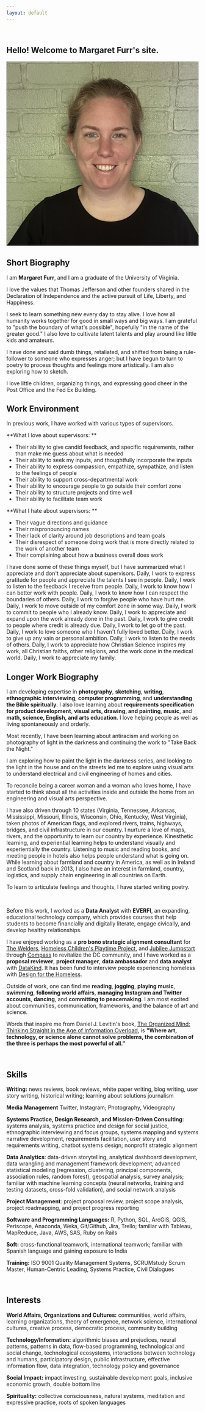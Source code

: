 ```yaml
---
layout: default
---
```


<br>

## Hello! Welcome to Margaret Furr's site.

<img class="profile-picture" src="me.jpg">

## Short Biography ##
I am **Margaret Furr**, and I am a graduate of the University of Virginia. 

I love the values that Thomas Jefferson and other founders shared in the Declaration of Independence and the active pursuit of Life, Liberty, and Happiness. 

I seek to learn something new every day to stay alive. I love how all humanity works together for good in small ways and big ways. I am grateful to "push the boundary of what's possible", hopefully "in the name of the greater good." I also love to cultivate latent talents and play around like little kids and amateurs.

I have done and said dumb things, retaliated, and shifted from being a rule-follower to someone who expresses anger; but I have begun to turn to poetry to process thoughts and feelings more artistically. I am also exploring how to sketch.

I love little children, organizing things, and expressing good cheer in the Post Office and the Fed Ex Building.


## Work Environment ##
In previous work, I have worked with various types of supervisors.

**What I love about supervisors: **
* Their ability to give candid feedback, and specific requirements, rather than make me guess about what is needed
* Their ability to seek my inputs, and thoughtfully incorporate the inputs
* Their ability to express compassion, empathize, sympathize, and listen to the feelings of people
* Their ability to support cross-departmental work
* Their ability to encourage people to go outside their comfort zone
* Their ability to structure projects and time well
* Their ability to facilitate team work

**What I hate about supervisors: **
* Their vague directions and guidance
* Their mispronouncing names
* Their lack of clarity around job descriptions and team goals
* Their disrespect of someone doing work that is more directly related to the work of another team
* Their complaining about how a business overall does work

I have done some of these things myself, but I have summarized what I appreciate and don't appreciate about supervisors.
Daily, I work to express gratitude for people and appreciate the talents I see in people.
Daily, I work to listen to the feedback I receive from people.
Daily, I work to know how I can better work with people.
Daily, I work to know how I can respect the boundaries of others.
Daily, I work to forgive people who have hurt me.
Daily, I work to move outside of my comfort zone in some way.
Daily, I work to commit to people who I already know.
Daily, I work to appreciate and expand upon the work already done in the past.
Daily, I work to give credit to people where credit is already due.
Daily, I work to let go of the past.
Daily, I work to love someone who I haven't fully loved better.
Daily, I work to give up any vain or personal ambition.
Daily, I work to listen to the needs of others.
Daily, I work to appreciate how Christian Science inspires my work, all Christian faiths, other religions, and the work done in the medical world.
Daily, I work to appreciate my family.


## Longer Work Biography ##
I am developing expertise in **photography**, **sketching**, **writing**, **ethnographic interviewing**, **computer programming**, and **understanding the Bible spiritually**. I also love learning about **requirements specification for product development**, **visual arts, drawing, and painting**, **music**, and **math, science, English, and arts education**. I love helping people as well as living spontaneously and orderly.

Most recently, I have been learning about antiracism and working on photography of light in the darkness and continuing the work to "Take Back the Night."

I am exploring how to paint the light in the darkness series, and looking to the light in the house and on the streets led me to explore using visual arts to understand electrical and civil engineering of homes and cities.

To reconcile being a career woman and a woman who loves home, I have started to think about all the activities inside and outside the home from an engineering and visual arts perspective.

I have also driven through 10 states (Virginia, Tennessee, Arkansas, Mississippi, Missouri, Illinois, Wisconsin, Ohio, Kentucky, West Virginia), taken photos of American flags, and explored rivers, trains, highways, bridges, and civil infrastructure in our country. I nurture a love of maps, rivers, and the opportunity to learn our country by experience. Kinesthetic learning, and experiential learning helps to understand visually and experientially the country. Listening to music and reading books, and meeting people in hotels also helps people understand what is going on. While learning about farmland and country in America, as well as in Ireland and Scotland back in 2013, I also have an interest in farmland, country, logistics, and supply chain engineering in all countries on Earth.

To learn to articulate feelings and thoughts, I have started writing poetry.


<br>


Before this work, I worked as a **Data Analyst** with **EVERFI**, an expanding, educational technology company, which provides courses that help students to become financially and digitally literate, engage civically, and develop healthy relationships. 

I have enjoyed working as a **pro bono strategic alignment consultant** for [The Welders](https://www.thewelders.org/), [Homeless Children's Playtime Project](https://www.playtimeproject.org), and [Jubilee Jumpstart](http://www.jubileejumpstart.org) through [Compass](http://compassprobono.org) to revitalize the DC community, and I have worked as a **proposal reviewer**, **project manager**, **data ambassador** and **data analyst** with [DataKind](http://www.datakind.org). It has been fund to interview people experiencing homeless with [Design for the Homeless](https://www.designforthehomeless.org/).

Outside of work, one can find me **reading**, **jogging**, **playing music**, **swimming**, **following world affairs**, **managing Instagram and Twitter accounts**, **dancing**, and **committing to peacemaking**. I am most excited about communities, communication, frameworks, and the balance of art and science.

Words that inspire me from Daniel J. Levitin's book, [The Organized Mind: Thinking Straight in the Age of Information Overload](https://www.amazon.com/Organized-Mind-Thinking-Straight-Information/dp/0147516315), is **"Where art, technology, or science alone cannot solve problems, the combination of the three is perhaps the most powerful of all."** 

<br>

## Skills

**Writing:** news reviews, book reviews, white paper writing, blog writing, user story writing, historical writing; learning about solutions journalism

**Media Management** Twitter, Instagram; Photography, Videography

**Systems Practice, Design Research, and Mission-Driven Consulting**: systems analysis, systems practice and design for social justice, ethnographic interviewing and focus groups, systems mapping and systems narrative development, requirements facilitation, user story and requirements writing, chatbot systems design; nonprofit strategic alignment 

**Data Analytics**: data-driven storytelling, analytical dashboard development, data wrangling and management framework development, advanced statistical modeling (regression, clustering, principal components, association rules, random forest), geospatial analysis, survey analysis; familiar with machine learning concepts (neural networks, training and testing datasets, cross-fold validation), and social network analysis

**Project Management**: project proposal review, project scope analysis, project roadmapping, and project progress reporting

**Software and Programming Languages:** R, Python, SQL, ArcGIS, QGIS, Periscope, Anaconda, Weka, Git/Github, Jira, Trello; familiar with Tableau, MapReduce, Java, AWS, SAS, Ruby on Rails

**Soft:** cross-functional teamwork, international teamwork; familiar with Spanish language and gaining exposure to India

**Training:** ISO 9001 Quality Management Systems, SCRUMstudy Scrum Master, Human-Centric Leading, Systems Practice, Civil Dialogues

<br>

## Interests

**World Affairs, Organizations and Cultures:** communities, world affairs, learning organizations, theory of emergence, network science, international cultures, creative process, democratic process, community building

**Technology/Information:** algorithmic biases and prejudices, neural patterns, patterns in data, flow-based programming, technological and social change, technological ecosystems, interactions between technology and humans, participatory design, public infrastructure, effective information flow, data integration, technology policy and governance

**Social Impact:** impact investing, sustainable development goals, inclusive economic growth, double bottom line

**Spirituality:** collective consciousness, natural systems, meditation and expressive practice, roots of spoken languages

<br>


